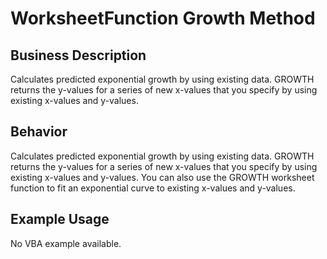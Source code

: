 # WorksheetFunction Growth Method

## Business Description
Calculates predicted exponential growth by using existing data. GROWTH returns the y-values for a series of new x-values that you specify by using existing x-values and y-values.

## Behavior
Calculates predicted exponential growth by using existing data. GROWTH returns the y-values for a series of new x-values that you specify by using existing x-values and y-values. You can also use the GROWTH worksheet function to fit an exponential curve to existing x-values and y-values.

## Example Usage
No VBA example available.